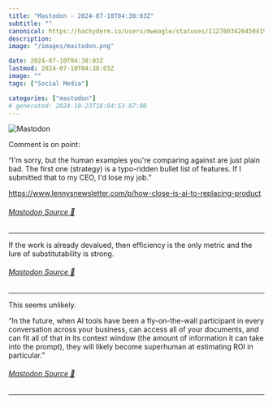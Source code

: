```yaml
---
title: "Mastodon - 2024-07-10T04:38:03Z"
subtitle: ""
canonical: https://hachyderm.io/users/mweagle/statuses/112760342645041985
description:
image: "/images/mastodon.png"

date: 2024-07-10T04:38:03Z
lastmod: 2024-07-10T04:38:03Z
image: ""
tags: ["Social Media"]

categories: ["mastodon"]
# generated: 2024-10-23T18:04:53-07:00
---
```

![Mastodon](/images/mastodon.png)

<p>Comment is on point:</p><p>“I&#39;m sorry, but the human examples you&#39;re comparing against are just plain bad. The first one (strategy) is a typo-ridden bullet list of features. If I submitted that to my CEO, I&#39;d lose my job.”</p><p><a href="https://www.lennysnewsletter.com/p/how-close-is-ai-to-replacing-product" target="_blank" rel="nofollow noopener noreferrer" translate="no"><span class="invisible">https://www.</span><span class="ellipsis">lennysnewsletter.com/p/how-clo</span><span class="invisible">se-is-ai-to-replacing-product</span></a></p>


###### [Mastodon Source 🐘](https://hachyderm.io/@mweagle/112760342645041985)

___

<p>If the work is already devalued, then efficiency is the only metric and the lure of substitutability is strong.</p>


###### [Mastodon Source 🐘](https://hachyderm.io/@mweagle/112760354675039030)

___

<p>This seems unlikely. </p><p>“In the future, when AI tools have been a fly-on-the-wall participant in every conversation across your business, can access all of your documents, and can fit all of that in its context window (the amount of information it can take into the prompt), they will likely become superhuman at estimating ROI in particular.”</p>


###### [Mastodon Source 🐘](https://hachyderm.io/@mweagle/112760383255448503)

___
